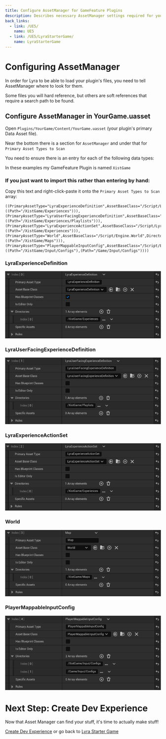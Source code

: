 ```yaml
---
title: Configure AssetManager for GameFeature Plugins
description: Describes necessary AssetManager settings required for your GameFeature Plugin to work
back_links:
  - link: /UE5/
    name: UE5
  - link: /UE5/LyraStarterGame/
    name: LyraStarterGame
---
```



# Configuring AssetManager

In order for Lyra to be able to load your plugin's files, you need to tell AssetManager where to look for them.

Some files you will hard reference, but others are soft references that require a search path to be found.


## Configure AssetManager in YourGame.uasset

Open `Plugins/YourGame/Content/YourGame.uasset` (your plugin's primary Data Asset file).

Near the bottom there is a section for `AssetManager` and under that for `Primary Asset Types to Scan`

You need to ensure there is an entry for each of the following data types:

In these examples my GameFeature Plugin is named `XistGame`


### If you just want to import this rather than entering by hand:

Copy this text and right-click-paste it onto the `Primary Asset Types to Scan` array:
```text
((PrimaryAssetType="LyraExperienceDefinition",AssetBaseClass="/Script/LyraGame.LyraExperienceDefinition",bHasBlueprintClasses=True,Directories=((Path="/XistGame/Experiences"))),(PrimaryAssetType="LyraUserFacingExperienceDefinition",AssetBaseClass="/Script/LyraGame.LyraUserFacingExperienceDefinition",Directories=((Path="/XistGame/Experiences/Playlists"))),(PrimaryAssetType="LyraExperienceActionSet",AssetBaseClass="/Script/LyraGame.LyraExperienceActionSet",Directories=((Path="/XistGame/Experiences"))),(PrimaryAssetType="World",AssetBaseClass="/Script/Engine.World",Directories=((Path="/XistGame/Maps"))),(PrimaryAssetType="PlayerMappableInputConfig",AssetBaseClass="/Script/EnhancedInput.PlayerMappableInputConfig",Directories=((Path="/XistGame/Input/Configs"),(Path="/Game/Input/Configs"))))
```


### LyraExperienceDefinition

<img src="./screenshots/GamePlugin-AssetManager/Index0.png" />


### LyraUserFacingExperienceDefinition

<img src="./screenshots/GamePlugin-AssetManager/Index1.png" />


### LyraExperienceActionSet

<img src="./screenshots/GamePlugin-AssetManager/Index2.png" />


### World

<img src="./screenshots/GamePlugin-AssetManager/Index3.png" />


### PlayerMappableInputConfig

<img src="./screenshots/GamePlugin-AssetManager/Index4.png" />


# Next Step: Create Dev Experience

Now that Asset Manager can find your stuff, it's time to actually make stuff!

[Create Dev Experience](./How-To-Create-New-GameFeature-Dev-Experience)
or go back to [Lyra Starter Game](./)

